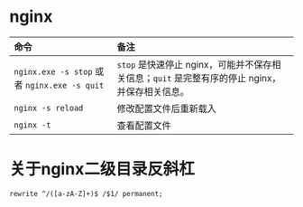 # nginx

| 命令                                         | 备注                                                                                       |
| :------------------------------------------- | :----------------------------------------------------------------------------------------- |
| `nginx.exe -s stop` 或者 `nginx.exe -s quit` | `stop` 是快速停止 nginx，可能并不保存相关信息；`quit` 是完整有序的停止 nginx，并保存相关信息。 |
| `nginx -s reload`                            | 修改配置文件后重新载入                                                                     |
| `nginx -t`                                   | 查看配置文件                                                                               |


# 关于nginx二级目录反斜杠

`rewrite ^/([a-zA-Z]+)$ /$1/ permanent;`